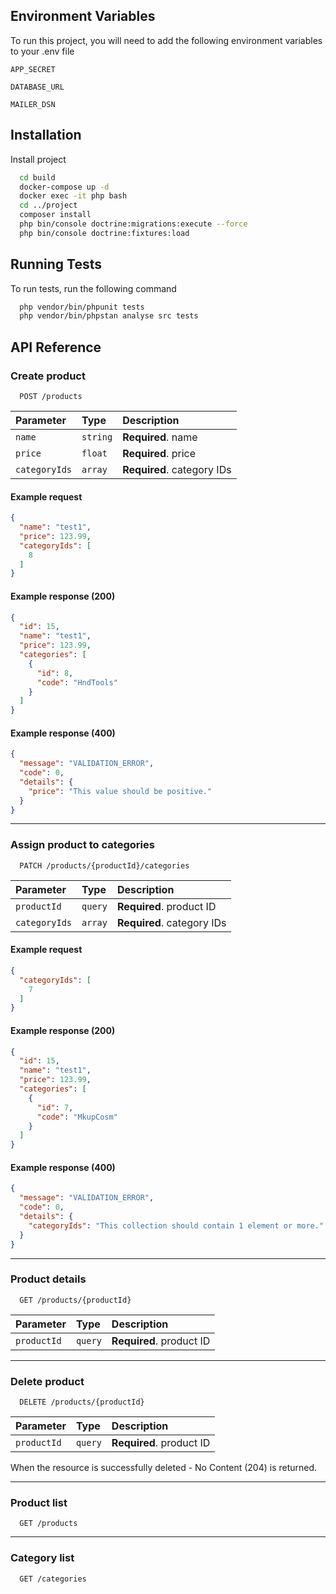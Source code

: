 ## Environment Variables

To run this project, you will need to add the following environment variables to your .env file

`APP_SECRET`

`DATABASE_URL`

`MAILER_DSN`


## Installation

Install project

```bash
  cd build
  docker-compose up -d
  docker exec -it php bash
  cd ../project
  composer install
  php bin/console doctrine:migrations:execute --force
  php bin/console doctrine:fixtures:load
```


## Running Tests

To run tests, run the following command

```bash
  php vendor/bin/phpunit tests
  php vendor/bin/phpstan analyse src tests
```


## API Reference

### Create product

```http
  POST /products
```

| Parameter | Type     | Description                |
| :-------- | :------- | :------------------------- |
| `name` | `string` | **Required**. name |
| `price` | `float` | **Required**. price |
| `categoryIds` | `array` | **Required**. category IDs |

#### Example request
```json
{
  "name": "test1",
  "price": 123.99,
  "categoryIds": [
    8
  ]
}
```

#### Example response (200)
```json
{
  "id": 15,
  "name": "test1",
  "price": 123.99,
  "categories": [
    {
      "id": 8,
      "code": "HndTools"
    }
  ]
}
```

#### Example response (400)
```json
{
  "message": "VALIDATION_ERROR",
  "code": 0,
  "details": {
    "price": "This value should be positive."
  }
}
```

***

### Assign product to categories

```http
  PATCH /products/{productId}/categories
```

| Parameter     | Type    | Description                |
|:--------------|:--------|:---------------------------|
| `productId`   | `query` | **Required**. product ID   |
| `categoryIds` | `array` | **Required**. category IDs |

#### Example request
```json
{
  "categoryIds": [
    7
  ]
}
```

#### Example response (200)
```json
{
  "id": 15,
  "name": "test1",
  "price": 123.99,
  "categories": [
    {
      "id": 7,
      "code": "MkupCosm"
    }
  ]
}
```

#### Example response (400)
```json
{
  "message": "VALIDATION_ERROR",
  "code": 0,
  "details": {
    "categoryIds": "This collection should contain 1 element or more."
  }
}
```

***

### Product details

```http
  GET /products/{productId}
```

| Parameter     | Type    | Description                |
|:--------------|:--------|:---------------------------|
| `productId`   | `query` | **Required**. product ID   |

***

### Delete product

```http
  DELETE /products/{productId}
```

| Parameter     | Type    | Description                |
|:--------------|:--------|:---------------------------|
| `productId`   | `query` | **Required**. product ID   |

When the resource is successfully deleted - No Content (204) is returned.

***

### Product list

```http
  GET /products
```

***

### Category list

```http
  GET /categories
```

